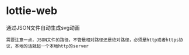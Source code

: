 # lottie-web
通过JSON文件自动生成svg动画
```
需要注意一点，JSON文件的路径，不管是相对路径还是绝对路径，必须是http或者https协议，本地的话就起一个本地http的server
```

